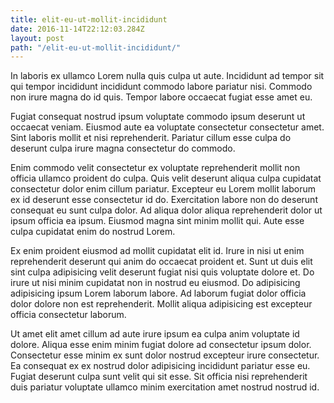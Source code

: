 ```yaml
---
title: elit-eu-ut-mollit-incididunt
date: 2016-11-14T22:12:03.284Z
layout: post
path: "/elit-eu-ut-mollit-incididunt/"
---
```


In laboris ex ullamco Lorem nulla quis culpa ut aute. Incididunt ad tempor sit qui tempor incididunt incididunt commodo labore pariatur nisi. Commodo non irure magna do id quis. Tempor labore occaecat fugiat esse amet eu.

Fugiat consequat nostrud ipsum voluptate commodo ipsum deserunt ut occaecat veniam. Eiusmod aute ea voluptate consectetur consectetur amet. Sint laboris mollit et nisi reprehenderit. Pariatur cillum esse culpa do deserunt culpa irure magna consectetur do commodo.

Enim commodo velit consectetur ex voluptate reprehenderit mollit non officia ullamco proident do culpa. Quis velit deserunt aliqua culpa cupidatat consectetur dolor enim cillum pariatur. Excepteur eu Lorem mollit laborum ex id deserunt esse consectetur id do. Exercitation labore non do deserunt consequat eu sunt culpa dolor. Ad aliqua dolor aliqua reprehenderit dolor ut ipsum officia ea ipsum. Eiusmod magna sint minim mollit qui. Aute esse culpa cupidatat enim do nostrud Lorem.

Ex enim proident eiusmod ad mollit cupidatat elit id. Irure in nisi ut enim reprehenderit deserunt qui anim do occaecat proident et. Sunt ut duis elit sint culpa adipisicing velit deserunt fugiat nisi quis voluptate dolore et. Do irure ut nisi minim cupidatat non in nostrud eu eiusmod. Do adipisicing adipisicing ipsum Lorem laborum labore. Ad laborum fugiat dolor officia dolor dolore non est reprehenderit. Mollit aliqua adipisicing est excepteur officia consectetur laborum.

Ut amet elit amet cillum ad aute irure ipsum ea culpa anim voluptate id dolore. Aliqua esse enim minim fugiat dolore ad consectetur ipsum dolor. Consectetur esse minim ex sunt dolor nostrud excepteur irure consectetur. Ea consequat ex ex nostrud dolor adipisicing incididunt pariatur esse eu. Fugiat deserunt culpa sunt velit qui sit esse. Sit officia nisi reprehenderit duis pariatur voluptate ullamco minim exercitation amet nostrud nostrud id.